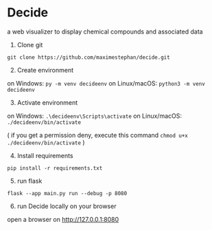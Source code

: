 # Decide
a web visualizer to display chemical compounds and associated data

1. Clone git

```git clone https://github.com/maximestephan/decide.git```

2. Create environment

on Windows:
    ```py -m venv decideenv```
on Linux/macOS:
    ```python3 -m venv decideenv```

3. Activate environment

on Windows:
    ```.\decideenv\Scripts\activate```
on Linux/macOS: 
    ```./decideenv/bin/activate```
    
( if you get a permission deny, execute this command 
    ```chmod u+x ./decideenv/bin/activate```
)

4. Install requirements

```pip install -r requirements.txt```

5. run flask

```flask --app main.py run --debug -p 8080```

6. run Decide locally on your browser

open a browser on http://127.0.0.1:8080